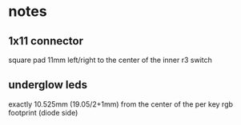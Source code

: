 # notes

## 1x11 connector
square pad 11mm left/right to the center of the inner r3 switch

## underglow leds
exactly 10.525mm (19.05/2+1mm) from the center of the per key rgb footprint (diode side)